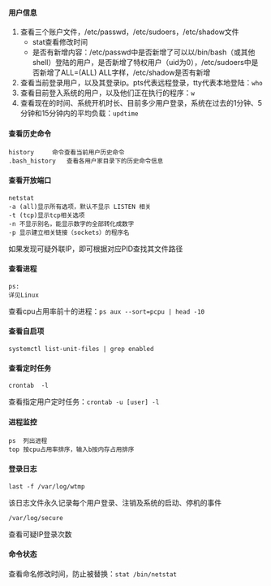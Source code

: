 #### 用户信息

1. 查看三个账户文件，/etc/passwd，/etc/sudoers，/etc/shadow文件
   * stat查看修改时间
   * 是否有新增内容：/etc/passwd中是否新增了可以以/bin/bash（或其他shell）登陆的用户，是否新增了特权用户（uid为0），/etc/sudoers中是否新增了ALL=(ALL) ALL字样，/etc/shadow是否有新增
2. 查看当前登录用户，以及其登录ip。pts代表远程登录，tty代表本地登陆：`who`
3. 查看目前登入系统的用户，以及他们正在执行的程序：`w`
4. 查看现在的时间、系统开机时长、目前多少用户登录，系统在过去的1分钟、5分钟和15分钟内的平均负载：`updtime`

#### 查看历史命令

```
history		命令查看当前用户历史命令
.bash_history	查看各用户家目录下的历史命令信息
```

#### 查看开放端口

```
netstat
-a (all)显示所有选项，默认不显示 LISTEN 相关
-t (tcp)显示tcp相关选项
-n 不显示别名，能显示数字的全部转化成数字
-p 显示建立相关链接（sockets）的程序名
```

如果发现可疑外联IP，即可根据对应PID查找其文件路径

#### 查看进程

```
ps:
详见Linux
```

查看cpu占用率前十的进程：`ps aux --sort=pcpu | head -10`

#### 查看自启项

`systemctl list-unit-files | grep enabled`

#### 查看定时任务

`crontab  -l`

查看指定用户定时任务：`crontab -u [user] -l`

#### 进程监控

```
ps	列出进程
top	按cpu占用率排序，输入b按内存占用排序
```

#### 登录日志

`last -f /var/log/wtmp`

该日志文件永久记录每个用户登录、注销及系统的启动、停机的事件

`/var/log/secure` 

查看可疑IP登录次数

#### 命令状态

查看命名修改时间，防止被替换：`stat /bin/netstat`
